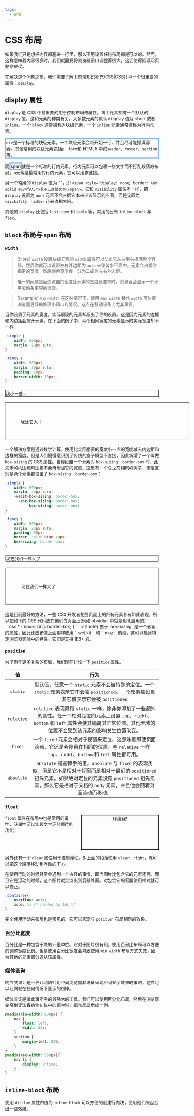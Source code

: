 ```yaml
---
tags:
  - 前端
---
```

# CSS 布局

如果我们只是想把内容都塞进一行里，那么不用设置任何布局都是可以的。然而，这样意味着内容很多时，我们就需要将浏览器窗口调整得很大，这会使得阅读网页非常难受。

在解决这个问题之前，我们需要了解 [[前端知识补充/CSS|CSS]] 中一个很重要的属性：`display`。

## display 属性

`display` 是 CSS 中最重要的用于控制布局的属性。每个元素都有一个默认的 `display` 值，这和元素的种类有关。大多数元素的默认 `display` 值为 `block` 或者 `inline`。一个 `block` 通常被称为块级元素，一个 `inline` 元素通常被称为行内元素。

<div style="display: block; border: 4px solid #8DBCEF;">
<code>div</code>是一个标准的块级元素。一个块级元素会新开始一行，并且尽可能撑满容器。其他常用的块级元素包括<code>p</code>，<code>form</code>和 HTML5 中的<code>header</code>、<code>footer</code>、<code>section</code>等。
</div>

而<span style="display: inline; border: 4px solid #8DBCEF;">span</span>就是一个标准的行内元素。行内元素可以包裹一些文字而不打乱段落的布局。<code>a</code>元素是最常用的行内元素，它可以用作链接。

另一个常用的 `display` 值为 "<span style="display: none; border: 4px solid #004fAA;">看不见这段文本</span>"，即 `<span style="display: none; border: 4px solid #004fAA;">看不见这段文本</span>`。它和 `visibility` 属性不一样，把 `display` 设置为 `none` 元素不会占据它本来应该显示的空间，但是设置为 `visibility: hidden` 还会占据空间。

其他的 `display` 还包括 `list-item` 和 `table` 等，常用的还有 `inline-block` 与 `flex`。

## `block` 布局与 `span` 布局

### `width`

> [!note] `width`
> 设置块级元素的 `width` 属性可以防止它从左到右撑满整个容器，然后你就可以设置左右外边距为 `auto` 来使其水平居中。元素会占据你指定的宽度，然后剩余宽度会一分为二成为左右外边距。
> 
> 唯一的问题是当浏览器的宽度比元素的宽度还要窄时，浏览器会显示一个水平滚动条来容纳页面。

> [!example] `max-width`
> 在这种情况下，使用 `max-width` 替代 `width` 可以使浏览器更好的处理小窗口的情况。这点在移动设备上尤其重要。

当你设置了元素的宽度，实际展现的元素却超出了你的设置。这是因为元素的边框和内边距会撑开元素。在下面的例子中，两个相同宽度的元素显示的实际宽度却不一样：
```css
.simple { 
	width: 500px;
	margin: 20px auto;
}

.fancy { 
	width: 500px;
	margin: 20px auto;
	padding: 50px;
	border-width: 10px;
}
```
<div style="width: 500px; margin: 20px auto; border: 1px solid black; box-sizing: content-box;">我小一些...</div>
<div style="width: 500px; margin: 20px auto; padding: 50px; border-width: 10px; border: 1px solid black; box-sizing: content-box;">我比它大！</div>

一个解决方案是通过数学计算，使用比实际想要的宽度小一点的宽度减去内边距和边框的宽度。但是人们慢慢意识到了传统的盒子模型不直接，因此新增了一个叫做 `box-sizing` 的 CSS 属性。当你设置一个元素为 `box-sizing: border-box` 时，此元素的内边距和边框不会再增加它的宽度。这里有一个与之前相同的例子，但是区别是两个元素都设置了 `box-sizing: border-box`：
```css
.simple {
	width: 500px;
	margin: 20px auto;
	-webit-box-sizing: border-box;
	  -moz-box-sizing: border-box;
	       box-sizing: border-box;
}

.fancy {
	width: 500px;
	margin: 20px auto;
	padding: 50px;
	border: solid blue 10px;
   	box-sizing: border-box;
}
```
<div style="width: 500px; margin: 20px auto; box-sizing: border-box; border: 1px solid black;">现在我们一样大了</div>
<div style="width: 500px; margin: 20px auto; padding: 50px; box-sizing: border-box; border: 1px solid black;">现在我们一样大了</div>
这是目前最好的方法，一些 CSS 开发者想要页面上的所有元素都有如此表现，所以把如下的 CSS 代码放在他们的页面上(例如 obsidian 中就是默认启用的)：
```css
* {
	box-sizing: border-box;
}
```
> [!note] 由于 `box-sizing` 是一个较新的属性，因此还应该像上面那样使用 `-webkit-` 和 `-moz-` 前缀，这可以启用特定浏览器实验中的特性。它们是支持 IE8+ 的。

### `position`

为了制作更多复杂的布局，我们现在讨论一下 `position` 属性。

|     值      |                                                                         行为                                                                          |
| :--------: | :-------------------------------------------------------------------------------------------------------------------------------------------------: |
|  `static`  |                             默认值，任意一个 `static` 元素不会被特殊的定位。一个 `static` 元素表示它不会被 `positioned`。一个元素被设置其它值表示它会被 `positioned`                             |
| `relative` |            `relative` 表现得和 `static` 一样，除非你添加了一些额外的属性。在一个相对定位的元素上设置 `top`、`right`、`bottom` 和 `left` 属性会使其偏离其正常位置。其他元素的位置不会受到该元素的影响发生位置改变。            |
|  `fixed`   |                        一个 `fixed` 元素会相对于视窗来定位，这意味着即便页面滚动，它还是会停留在相同的位置。与 `relative` 一样，`top`、`right`、`bottom` 和 `left` 属性都可用。                        |
| `absolute` | `absolute` 是最棘手的值。`absolute` 与 `fixed` 的表现类似，但是它不是相对于视窗而是相对于最近的 `positioned` 祖先元素。如果绝对定位的元素没有 `positioned` 祖先元素，那么它是相对于文档的 `body` 元素，并且他会随着页面滚动而移动。 |
### `float`

<div>
 <div style="float: right; width: 50%; height: 8em; margin: 0 0 1em 1em; border: 2px solid black; text-align: center;">环绕我!</div>
 
 <section> 
 <code>float</code> 属性在布局中也是常用的属性，该属性可以实现文字环绕图片的功能。</section>

<section style="clear: right;">另外还有一个 <code>clear</code> 属性用于控制浮动。对上面的段落使用 <code>clear: right</code>，就可以把这个段落移动到浮动的下方。</section>
</div>

在使用浮动的时候经常会遇到一个古怪的事情，即当图片比包含它的元素还高、而且它是浮动的时候，这个图片就会溢出到容器外面。对包含它的容器使用样式就可以修正。
```css
.container{
	overflow: auto;
	zoom: 1; /* needed by IE6 */
}
```

完全使用浮动来布局也是常见的，它可以实现与 `position` 布局相同的效果。

### 百分比宽度

百分比是一种包含于块的计量单位。它对于图片很有用。使用百分比布局可以方便的调整宽度比例。但是使用百分比宽度会导致使用 `min-width` 布局方式失效，因为其他的元素部分遵从该属性。

### 媒体查询

响应式设计是一种让网站针对不同浏览器和设备呈现不同显示效果的策略，这样可以让网站在任何情况下显示的很棒。

媒体查询是做此事所需的最强大的工具。我们可以使用百分比布局，然后在浏览器变窄到无法容纳侧边栏中的菜单时，把布局显示成一列。
```css
@media(min-width: 600px) {
	nav {
		float: left;
		width: 25%;
	}
	section {
		margin-left: 25%;
	}
}
@media(max-width: 599px){
	nav li {
		display: inline;
	}
}
```


## `inline-block` 布局

使用 `display` 属性的值为 `inline-block` 可以方便的创建行内块，使用他们来组合出一些效果。

